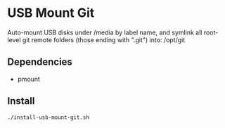 # USB Mount Git

Auto-mount USB disks under /media by label name,
and symlink all root-level git remote folders
(those ending with ".git") into: /opt/git

## Dependencies

- pmount

## Install

```shell
./install-usb-mount-git.sh
```


